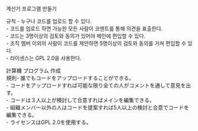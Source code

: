 계산기 프로그램 만들기  
  
규칙 - 누구나 코드를 업로드 할 수 있다.  
     - 코드를 업로드 하면 가능한 모든 사람이 코멘트를 통해 의견을 표출한다.  
     - 코드는 3명이상의 검토와 동의가 있어야 메인에 편입할 수 있다.  
     - 조직 멤버 이외의 사람이 코드를 제안하면 5명이상의 검토와 동의를 거쳐 편입할 수 있다.  
     - 라이센스는 GPL 2.0을 사용한다.
 
 計算機 プログラム 作成  
 規則- 誰でもコードをアップロードすることができる。     
     - コードをアップロードすれば可能な限り全ての人がコメントを通して意見を出す。　　  
     - コードは３人以上が検討して合意すればメインを編集できる。   
     - 組織メンバー以外の人はコードを提案すれば5人以上の検討と合意でコードを編集できる。   
     - ライセンスはGPL 2.0を使用する。   
    
  
